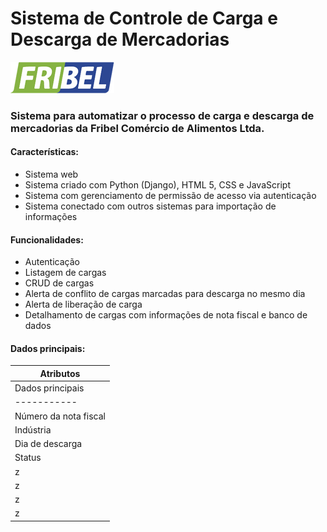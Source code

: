 # Sistema de Controle de Carga e Descarga de Mercadorias
![](/carga_descarga/core/static/imagens/logo.png)

### Sistema para automatizar o processo de carga e descarga de mercadorias da Fribel Comércio de Alimentos Ltda.

#### Características:
- Sistema web
- Sistema criado com Python (Django), HTML 5, CSS e JavaScript
- Sistema com gerenciamento de permissão de acesso via autenticação
- Sistema conectado com outros sistemas para importação de informações

#### Funcionalidades:
- Autenticação
- Listagem de cargas
- CRUD de cargas
- Alerta de conflito de cargas marcadas para descarga no mesmo dia
- Alerta de liberação de carga
- Detalhamento de cargas com informações de nota fiscal e banco de dados 

#### Dados principais:
|Atributos|
|--------------------|
|Dados principais|Dados adicionais|
|-----------|----------|
|Número da nota fiscal|Tipo de entrada|
|Indústria|Produto| 
|Dia de descarga|Quantidade|
|Status|Movimentação|
|z|Frete|
|z|Observação|
|z|Box|
|z|Unidade|

